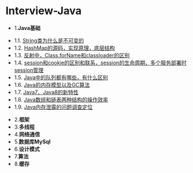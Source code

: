 # Interview-Java
* 1.**Java基础**
 - 1.1. [String类为什么是不可变的](01.1.md)
 - 1.2. [HashMap的源码，实现原理，底层结构](01.2.md)
 - 1.3. [反射中，Class.forName和classloader的区别](01.3.md)
 - 1.4. [session和cookie的区别和联系，session的生命周期，多个服务部署时session管理](01.4.md)
 - 1.5. [Java中的队列都有哪些，有什么区别](01.5.md)
 - 1.6. [Java的内存模型以及GC算法](01.6.md)
 - 1.7. [Java7、Java8的新特性](01.7.md)
 - 1.8. [Java数组和链表两种结构的操作效率](01.8.md)
 - 1.9. [Java内存泄露的问题调查定位](01.9.md)
* 2.**框架**
* 3.**多线程**
* 4.**网络通信**
* 5.**数据库MySql**
* 6.**设计模式**
* 7.**算法**
* 8.**缓存**

